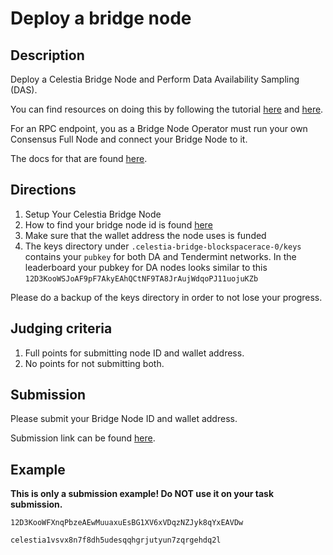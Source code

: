 # Deploy a bridge node

## Description

Deploy a Celestia Bridge Node and Perform Data Availability
Sampling (DAS).

You can find resources on doing this by following the
tutorial [here](https://docs.celestia.org/nodes/bridge-node)
and [here](https://docs.celestia.org/developers/node-tutorial#submit-a-pfd-transaction).

For an RPC endpoint, you as a Bridge Node Operator must run your own
Consensus Full Node and connect your Bridge Node to it.

The docs for that are found [here](https://docs.celestia.org/nodes/consensus-full-node).

## Directions

1. Setup Your Celestia Bridge Node
2. How to find your bridge node id is found
  [here](https://docs.celestia.org/developers/node-gateway-docs/#post-p2pinfo)
3. Make sure that the wallet address the node uses is funded
4. The keys directory under `.celestia-bridge-blockspacerace-0/keys`
  contains your `pubkey` for both DA and Tendermint networks. In
  the leaderboard your pubkey for DA nodes looks similar to this
  `12D3KooWSJoAF9pF7AkyEAhQCtNF9TA8JrAujWdqoPJ11uojuKZb`

Please do a backup of the keys directory in order to not lose your progress.

## Judging criteria

1. Full points for submitting node ID and wallet address.
2. No points for not submitting both.

## Submission

Please submit your Bridge Node ID and wallet address.

Submission link can be found [here](https://celestia.knack.com/theblockspacerace#testnet-portal).

## Example

**This is only a submission example! Do NOT use it on your task submission.**

`12D3KooWFXnqPbzeAEwMuuaxuEsBG1XV6xVDqzNZJyk8qYxEAVDw`

`celestia1vsvx8n7f8dh5udesqqhgrjutyun7zqrgehdq2l`
